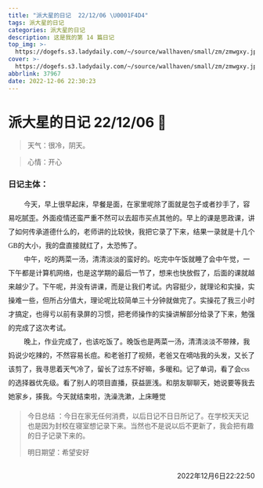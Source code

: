 ```yaml
---
title: "派大星的日记  22/12/06 \U0001F4D4"
tags: 派大星的日记
categories: 派大星的日记
description: 这是我的第 14 篇日记
top_img: >-
  https://dogefs.s3.ladydaily.com/~/source/wallhaven/small/zm/zmwgxy.jpg?w=400&h=200&fmt=webp
cover: >-
  https://dogefs.s3.ladydaily.com/~/source/wallhaven/small/zm/zmwgxy.jpg?w=400&h=200&fmt=webp
abbrlink: 37967
date: 2022-12-06 22:30:23
---
```


# 派大星的日记 22/12/06 📔

> 天气：很冷，阴天。

> 心情：开心

<style>
.main {
    padding: 0;
	text-indent: 2rem;
}
.main {
	margin: 0 0 !important;
	line-height: 2em;
    font-family: '微软雅黑';
	list-style-type: none !important;
}
    .img_text {
        text-align: center;
        margin: 0 !important;
        font-size: 12px;
    }
    .text_color {
        background-color: yellow;
    }
</style>


### 日记主体：

<p class="main">今天，早上很早起床，早餐是面，在家里呢除了面就是包子或者抄手了，容易吃腻歪。外面疫情还蛮严重不然可以去超市买点其他的。早上的课是思政课，讲了如何传承道德什么的，老师讲的比较快，我把它录了下来，结果一录就是十几个GB的大小，我的盘直接就红了，太恐怖了。</p>

<p class="main">中午，吃的两菜一汤，清清淡淡的蛮好的。吃完中午饭就睡了会中午觉，一下午都是计算机网络，也是这学期的最后一节了，想来也快放假了，后面的课就越来越少了。下午呢，并没有讲课，而是让我们考试。内容挺少，就理论和实操，实操难一些，但所占分值大，理论呢比较简单三十分钟就做完了。实操花了我三小时才搞定，也得亏以前有录屏的习惯，把老师操作的实操讲解部分给录了下来，勉强的完成了这次考试。</p>

<p class="main">晚上，作业完成了，也该吃饭了。晚饭也是两菜一汤，清清淡淡不带辣，我妈说少吃辣的，不然容易长痘。和老爸打了视频，老爸又在嘀咕我的头发，又长了该剪了，我寻思着天气冷了，留长了过东不好嘛，多暖和。记了单词，看了会css的选择器优先级。看了别人的项目直播，获益匪浅。和朋友聊聊天，她说要等我去她家乡，揍我。今天就结束啦，洗澡洗漱，上床睡觉</p>

> 今日总结 ：今日在家无任何消费，以后日记不日日所记了。在学校天天记也是因为封校在寝室想记录下来。当然也不是说以后不更新了，我会把有趣的日子记录下来的。
>
> 明日期望：希望安好

<p style="float: right">2022年12月6日22:22:50</p><br>

